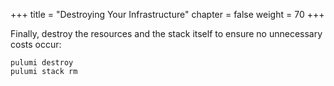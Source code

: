+++
title = "Destroying Your Infrastructure"
chapter = false
weight = 70
+++

Finally, destroy the resources and the stack itself to ensure no unnecessary costs occur:

```
pulumi destroy
pulumi stack rm
```
